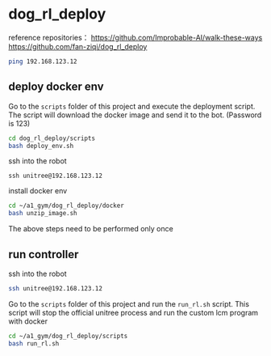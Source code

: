 # dog_rl_deploy
reference repositories：
https://github.com/Improbable-AI/walk-these-ways
https://github.com/fan-ziqi/dog_rl_deploy


```bash
ping 192.168.123.12
```


## deploy docker env

Go to the `scripts` folder of this project and execute the deployment script. 
The script will download the docker image and send it to the bot. (Password is 123)
```bash
cd dog_rl_deploy/scripts
bash deploy_env.sh
```

ssh into the robot

```
ssh unitree@192.168.123.12
```

install docker env

```bash
cd ~/a1_gym/dog_rl_deploy/docker
bash unzip_image.sh
```

The above steps need to be performed only once

## run controller

ssh into the robot

```bash
ssh unitree@192.168.123.12
```
Go to the `scripts` folder of this project and run the `run_rl.sh` script.
This script will stop the official unitree process and run the custom lcm program with docker
```bash
cd ~/a1_gym/dog_rl_deploy/scripts
bash run_rl.sh
```

